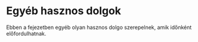 # Egyéb hasznos dolgok

Ebben a fejezetben egyéb olyan hasznos dolgo szerepelnek, amik időnként előfordulhatnak.